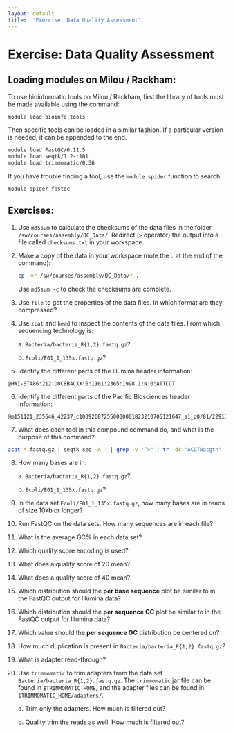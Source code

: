 ```yaml
---
layout: default
title:  'Exercise: Data Quality Assessment'
---
```


# Exercise: Data Quality Assessment

## Loading modules on Milou / Rackham:

To use bioinformatic tools on Milou / Rackham, first the library of tools must be made available using the command:

```bash
module load bioinfo-tools
```

Then specific tools can be loaded in a similar fashion. If a particular version is needed, it can be appended to the end.

```bash
module load FastQC/0.11.5
module load seqtk/1.2-r101
module load trimmomatic/0.36
```

If you have trouble finding a tool, use the `module spider` function to search.

```bash
module spider fastqc
```

## Exercises:

1. Use `md5sum` to calculate the checksums of the data files in the folder `/sw/courses/assembly/QC_Data/`.
Redirect (`>` operator) the output into a file called `checksums.txt` in your workspace.

2. Make a copy of the data in your workspace (note the `.` at the end of the command):

	```bash
	cp -vr /sw/courses/assembly/QC_Data/* .
	```

	Use `md5sum -c` to check the checksums are complete.

3. Use `file` to get the properties of the data files. In which format are they compressed?

4. Use `zcat` and `head` to inspect the contents of the data files. From which sequencing technology is:

	a. `Bacteria/bacteria_R{1,2}.fastq.gz`?

	b. `Ecoli/E01_1_135x.fastq.gz`?

5. Identify the different parts of the Illumina header information:
```
@HWI-ST486:212:D0C8BACXX:6:1101:2365:1998 1:N:0:ATTCCT
```

6. Identify the different parts of the Pacific Biosciences header information:
```
@m151121_235646_42237_c100926872550000001823210705121647_s1_p0/81/22917_25263
```

7. What does each tool in this compound command do, and what is the purpose of this command?
```bash
zcat *.fastq.gz | seqtk seq -A - | grep -v "^>" | tr -dc "ACGTNacgtn" | wc -m
```

8. How many bases are in:

	a. `Bacteria/bacteria_R{1,2}.fastq.gz`?

	b. `Ecoli/E01_1_135x.fastq.gz`?

9. In the data set `Ecoli/E01_1_135x.fastq.gz`, how many bases are in reads of size 10kb or longer?

10. Run FastQC on the data sets. How many sequences are in each file?

11. What is the average GC% in each data set?

12. Which quality score encoding is used?

13. What does a quality score of 20 mean?

14. What does a quality score of 40 mean?

15. Which distribution should the **per base sequence** plot be similar to in the FastQC output for Illumina data?

16. Which distribution should the **per sequence GC** plot be similar to in the FastQC output for Illumina data?

17. Which value should the **per sequence GC** distribution be centered on?

18. How much duplication is present in `Bacteria/bacteria_R{1,2}.fastq.gz`?

19. What is adapter read-through?

20. Use `trimmomatic` to trim adapters from the data set `Bacteria/bacteria_R{1,2}.fastq.gz`. The `trimmomatic` jar file
can be found in `$TRIMMOMATIC_HOME`, and the adapter files can be found in `$TRIMMOMATIC_HOME/adapters/`.

	a. Trim only the adapters. How much is filtered out?

	b. Quality trim the reads as well. How much is filtered out?
